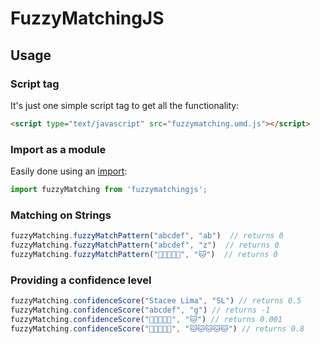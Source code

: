 # FuzzyMatchingJS

## Usage

### Script tag
It's just one simple script tag to get all the functionality:
```html
<script type="text/javascript" src="fuzzymatching.umd.js"></script>
```

### Import as a module
Easily done using an [import](https://developer.mozilla.org/en-US/docs/Web/JavaScript/Reference/Statements/import):
```javascript
import fuzzyMatching from 'fuzzymatchingjs';
```

### Matching on Strings
```javascript
fuzzyMatching.fuzzyMatchPattern("abcdef", "ab")  // returns 0
fuzzyMatching.fuzzyMatchPattern("abcdef", "z")  // returns 0
fuzzyMatching.fuzzyMatchPattern("🐶🐱🐶🐶🐶", "🐱")  // returns 0
```

### Providing a confidence level
```javascript
fuzzyMatching.confidenceScore("Stacee Lima", "SL") // returns 0.5
fuzzyMatching.confidenceScore("abcdef", "g") // returns -1
fuzzyMatching.confidenceScore("🐶🐱🐶🐶🐶", "🐱") // returns 0.001
fuzzyMatching.confidenceScore("🐶🐱🐶🐶🐶", "🐱🐱🐱🐱🐱") // returns 0.8
```